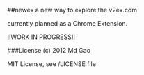 ##newex
a new way to explore the v2ex.com

currently planned as a Chrome Extension.

!!WORK IN PROGRESS!!

###License
(c) 2012 Md Gao

MIT License, see /LICENSE file
